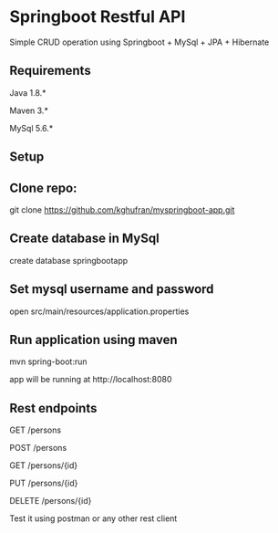 # Springboot Restful API

Simple CRUD operation using Springboot + MySql + JPA + Hibernate

## Requirements

Java 1.8.*

Maven 3.*

MySql 5.6.*

## Setup

## Clone repo:

git clone https://github.com/kghufran/myspringboot-app.git

## Create database in MySql

create database springbootapp

## Set mysql username and password

open src/main/resources/application.properties

## Run application using maven

mvn spring-boot:run

app will be running at http://localhost:8080

## Rest endpoints

GET /persons

POST /persons

GET /persons/{id}

PUT /persons/{id}

DELETE /persons/{id}


Test it using postman or any other rest client

